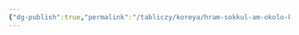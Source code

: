```yaml
---
{"dg-publish":true,"permalink":"/tabliczy/koreya/hram-sokkul-am-okolo-kyonchzhu/","dgPassFrontmatter":true}
---
```




